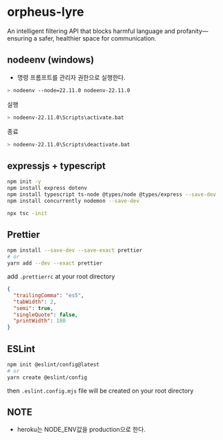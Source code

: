 # orpheus-lyre

An intelligent filtering API that blocks harmful language and profanity—ensuring a safer, healthier space for communication.

## nodeenv (windows)

- 명령 프롬프트를 관리자 권한으로 실행한다.

```bash
> nodeenv --node=22.11.0 nodeenv-22.11.0
```

실행

```bash
> nodeenv-22.11.0\Scripts\activate.bat
```

종료

```bash
> nodeenv-22.11.0\Scripts\deactivate.bat
```

## expressjs + typescript

```bash
npm init -y
npm install express dotenv
npm install typescript ts-node @types/node @types/express --save-dev
npm install concurrently nodemon --save-dev
```

```bash
npx tsc -init
```

## Prettier

```bash
npm install --save-dev --save-exact prettier
# or
yarn add --dev --exact prettier
```

add `.prettierrc` at your root directory

```json
{
  "trailingComma": "es5",
  "tabWidth": 2,
  "semi": true,
  "singleQuote": false,
  "printWidth": 180
}
```

## ESLint

```bash
npm init @eslint/config@latest
# or
yarn create @eslint/config
```

then `.eslint.config.mjs` file will be created on your root directory

## NOTE

- heroku는 NODE_ENV값을 production으로 한다.
